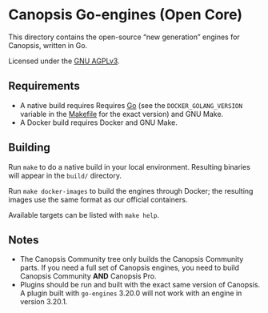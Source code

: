 # Canopsis Go-engines (Open Core)

This directory contains the open-source “new generation” engines for Canopsis, written in Go.

Licensed under the [GNU AGPLv3](COPYING).

## Requirements

* A native build requires Requires [Go](https://golang.org/dl/) (see the `DOCKER_GOLANG_VERSION` variable in the [Makefile](Makefile) for the exact version) and GNU Make.
* A Docker build requires Docker and GNU Make.

## Building

Run `make` to do a native build in your local environment. Resulting binaries will appear in the `build/` directory.

Run `make docker-images` to build the engines through Docker; the resulting images use the same format as our official containers.

Available targets can be listed with `make help`.

## Notes

* The Canopsis Community tree only builds the Canopsis Community parts. If you need a full set of Canopsis engines, you need to build Canopsis Community **AND** Canopsis Pro.
* Plugins should be run and built with the exact same version of Canopsis. A plugin built with `go-engines` 3.20.0 will not work with an engine in version 3.20.1.
